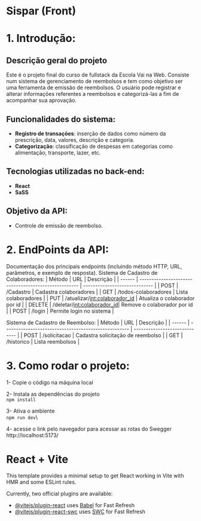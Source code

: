 # Sispar (Front)

# 1. Introdução:

## Descrição geral do projeto

Este é o projeto final do curso de fullstack da Escola Vai na Web. Consiste num sistema de gerenciamento de reembolsos e tem como objetivo ser uma ferramenta de emissão de reembolsos. O usuário pode registrar e alterar informações referentes a reembolsos e categorizá-las a fim de acompanhar sua aprovação.

## Funcionalidades do sistema:

- **Registro de transações**: inserção de dados como número da prescrição, data, valores, descrição e categoria.
- **Categorização**: classificação de despesas em categorias como alimentação, transporte, lazer, etc.

## Tecnologias utilizadas no back-end:

- **React**
- **SaSS**

## Objetivo da API:

- Controle de emissão de reembolso.

# 2. EndPoints da API:

Documentação dos principais endpoints (incluindo método HTTP, URL, parâmetros, e exemplo de resposta).
Sistema de Cadastro de Colaboradores:
| Método | URL | Descrição |
| ------ | ---------------------------------------------------- | ----------------------------- |
| POST | /Cadastro | Cadastra colaboradores |
| GET | /todos-colaboradores | Lista colaboradores |
| PUT | /atualizar/<int:colaborador_id> | Atualiza o colaborador por id |
| DELETE | /deletar/<int:colaborador_id>| Remove o colaborador por id |
| POST | /login | Permite login no sistema |

Sistema de Cadastro de Reembolso:
| Método | URL | Descrição |
| ------ | ---------------------------------------------------- | ----------------------------- |
| POST | /solicitacao | Cadastra solicitação de reembolso |
| GET | /historico | Lista reembolsos |

# 3. Como rodar o projeto:

1- Copie o código na máquina local

2- Instala as dependências do projeto\
`npm install`

3- Ativa o ambiente\
`npm run dev`\

4- acesse o link pelo navegador para acessar as rotas do Swegger\
 http://localhost:5173/

# React + Vite

This template provides a minimal setup to get React working in Vite with HMR and some ESLint rules.

Currently, two official plugins are available:

- [@vitejs/plugin-react](https://github.com/vitejs/vite-plugin-react/blob/main/packages/plugin-react/README.md) uses [Babel](https://babeljs.io/) for Fast Refresh
- [@vitejs/plugin-react-swc](https://github.com/vitejs/vite-plugin-react-swc) uses [SWC](https://swc.rs/) for Fast Refresh
